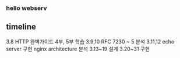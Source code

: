 ### hello webserv

## timeline
3.8			HTTP 완벽가이드 4부, 5부 학습
3.9,10		RFC 7230 ~ 5 분석
3.11,12		echo server 구현
			nginx architecture 분석
3.13~19		설계
3.20~31		구현